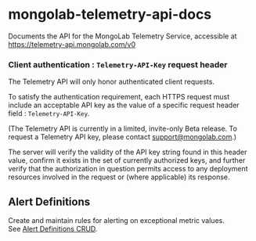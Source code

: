# mongolab-telemetry-api-docs

Documents the API for the MongoLab Telemetry Service, 
accessible at https://telemetry-api.mongolab.com/v0


### Client authentication : `Telemetry-API-Key` request header

The Telemetry API will only honor authenticated client requests. 

To satisfy the authentication requirement, each HTTPS request must include an acceptable API key as the value of a specific request header field : `Telemetry-API-Key`.

(The Telemetry API is currently in a limited, invite-only Beta release.  To request a Telemetry API key, please contact [support@mongolab.com](mailto:support@mongolab.com).)

The server will verify the validity of the API key string found in this header value, confirm it exists in the set of currently authorized keys, and further verify that the authorization in question permits access to any deployment resources involved in the request or (where applicable) its response.



## Alert Definitions

Create and maintain rules for alerting on exceptional metric values.  
See [Alert Definitions CRUD](alerts.md).
